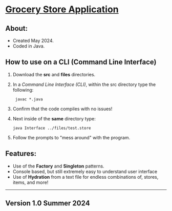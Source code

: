 <h1><u>Grocery Store Application</u></h1>
<h2>About:</h2>

- Created May 2024.
- Coded in Java.

<h2>How to use on a <b>CLI (Command Line Interface)</b></h2>

1. Download the <b>src</b> and <b>files</b> directories.
2. In a <i>Command Line Interface (CLI)</i>, within the src directory type the following:
   
        javac *.java 

3. Confirm that the code compiles with no issues!
4. Next inside of the <b>same</b> directory type:
   
       java Interface ../files/test.store

6. Follow the prompts to "mess around" with the program.

<h2>Features:</h2>

- Use of the <b>Factory</b> and <b>Singleton</b> patterns.
- Console based, but still extremely easy to understand user interface
- Use of <b>Hydration</b> from a text file for endless combinations of, stores, items, and more!

-----------------------------------------------------
<h2>Version 1.0 Summer 2024</h2>
